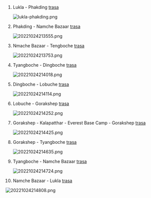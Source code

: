 1. Lukla - Phakding [trasa](https://en.mapy.cz/turisticka?planovani-trasy&rc=wsjQ2vY1Q43M1vYpsI&rs=coor&rs=coor&ri=&ri=&mrp=%7B%22c%22%3A132%7D&xc=%5B%5D&rwp=1%3BwsjZKvYaxJf5khNgfEchk6fSkhvQfbphPBfeKhllWa5F0Kbh0-F35hbF6h5c&x=86.7133786&y=27.7316055&z=15)

   ![lukla-phakding.png](lukla-phakding.png)

2. Phakding - Namche Bazaar [trasa](https://en.mapy.cz/turisticka?planovani-trasy&rc=wshc3vYpsIfZ7vZIJB&rs=coor&rs=osm&ri=&ri=13692849&mrp=%7B%22c%22%3A132%7D&xc=%5B%5D&rwp=1%3BwshZEvYsLVfiU5h1KXhs8h3ghepgnHhqM2h5DWFKjQoe.L56hfQKhsR&x=86.7209861&y=27.7151216&z=13)

   ![20221024213555.png](20221024213555.png)

3. Nmache Bazaar - Tengboche [trasa](https://en.mapy.cz/turisticka?planovani-trasy&rc=wshBSvZIJBwsp0zvZSkT&rs=osm&rs=osm&ri=13692849&ri=13692850&mrp=%7B%22c%22%3A132%7D&xc=%5B%5D&rwp=1%3Bwsi7avZLMchFviqJg5GhDzh6WhW4hhqhVph-Ug-O&x=86.7170157&y=27.7738101&z=13)

   ![20221024213753.png](20221024213753.png)

4. Tyangboche - Dingboche [trasa](https://en.mapy.cz/turisticka?planovani-trasy&rc=wsp0zvZSkTws.2mvZilG&rs=osm&rs=osm&ri=13692850&ri=1100252095&mrp=%7B%22c%22%3A132%7D&xc=%5B%5D&rwp=1%3Bwsq6pvZ8NphJT5JFgrDhrvhSBh-QgtWhW9gihhJphv55LtgmZ58nhfK5ivgish3Z&x=86.7978770&y=27.8663964&z=13)

   ![20221024214018.png](20221024214018.png)

5. Dingboche - Lobuche [trasa](https://en.mapy.cz/turisticka?planovani-trasy&rc=ws.2mvZilGdLrvZ.bb&rs=osm&rs=osm&ri=1100252095&ri=136436718&mrp=%7B%22c%22%3A132%7D&xc=%5B%5D&rwp=1%3BwsyywvZjoXe77ibkeHTk1wfW85ueguTkYb&x=86.7977737&y=27.8663806&z=13)

   ![20221024214114.png](20221024214114.png)

6. Lobuche - Gorakshep [trasa](https://en.mapy.cz/turisticka?planovani-trasy&rc=wswQdvZ.bbiUnv-IX.&rs=osm&rs=osm&ri=136436718&ri=1024335928&mrp=%7B%22c%22%3A132%7D&xc=%5B%5D&rwp=1%3BwswyMv-0gogtpiVrgfz53x-wh6.gPxgdRJGhTq&x=86.8177796&y=27.9223336&z=13)

   ![20221024214252.png](20221024214252.png)

7. Gorakshep - Kalapatthar - Everest Base Camp - Gorakshep [trasa](https://en.mapy.cz/turisticka?planovani-trasy&rc=wszlQv-IX.4Sk1XikHhVCd8aa2a&rs=osm&rs=osm&rs=osm&rs=osm&ri=1024335928&ri=94913784&ri=148583863&ri=1024335928&mrp=%7B%22c%22%3A132%7D&xc=%5B%5D&x=86.8388624&y=27.9907181&z=14)

   ![20221024214425.png](20221024214425.png)

8. Gorakshep - Tyangboche [trasa](https://en.mapy.cz/turisticka?planovani-trasy&rc=wszlQv-IX.wsp0zvZSkT&rs=osm&rs=osm&ri=1024335928&ri=13692850&mrp=%7B%22c%22%3A132%7D&xc=%5B%5D&rwp=1%3BwsyXyv-Eaee1ObFJeS.1D3g3V30dhsDbfLh-MbV937HcdOeQEczC3e0ciS3b6dSu&x=86.7817609&y=27.8774249&z=12)

   ![20221024214635.png](20221024214635.png)

9. Tyangboche - Namche Bazaar [trasa](https://en.mapy.cz/turisticka?planovani-trasy&rc=wsp0zvZSkTwshBSvZIJB&rs=osm&rs=osm&ri=13692850&ri=13692849&mrp=%7B%22c%22%3A132%7D&xc=%5B%5D&rwp=1%3Bws7zIvZSYxe1ff1le6pefXeozebffR9ewBesTd4k&x=86.7966954&y=27.9120161&z=12)

   ![20221024214724.png](20221024214724.png)

10. Namche Bazaar - Lukla [trasa](https://en.mapy.cz/turisticka?planovani-trasy&rc=wshBSvZIJBipLvYaMq&rs=osm&rs=osm&ri=13692849&ri=13702673&mrp=%7B%22c%22%3A132%7D&xc=%5B%5D&rwp=1%3BwshXyvZG5-hkZcrN8-ckIfUhdGIeR93g-g1McbXQSckbg6KcnEX.c-AhIldVJ&x=86.7373576&y=27.8207724&z=14)

   ![20221024214808.png](20221024214808.png)
